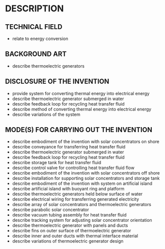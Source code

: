 # DESCRIPTION

## TECHNICAL FIELD

- relate to energy conversion

## BACKGROUND ART

- describe thermoelectric generators

## DISCLOSURE OF THE INVENTION

- provide system for converting thermal energy into electrical energy
- describe thermoelectric generator submerged in water
- describe feedback loop for recycling heat transfer fluid
- describe method of converting thermal energy into electrical energy
- describe variations of the system

## MODE(S) FOR CARRYING OUT THE INVENTION

- describe embodiment of the invention with solar concentrators on shore
- describe conveyance for transferring heat transfer fluid
- describe thermoelectric generator submerged in water
- describe feedback loop for recycling heat transfer fluid
- describe storage tank for heat transfer fluid
- describe control valve for controlling heat transfer fluid flow
- describe embodiment of the invention with solar concentrators off shore
- describe installation for supporting solar concentrators and storage tank
- describe embodiment of the invention with system on artificial island
- describe artificial island with buoyant ring and platform
- describe thermoelectric generators held below surface of water
- describe electrical wiring for transferring generated electricity
- describe array of solar concentrators and thermoelectric generators
- describe parabolic solar concentrator
- describe vacuum tubing assembly for heat transfer fluid
- describe tracking system for adjusting solar concentrator orientation
- describe thermoelectric generator with panels and ducts
- describe fins on outer surface of thermoelectric generator
- describe inner and outer ducts with thermal interface material
- describe variations of thermoelectric generator design


